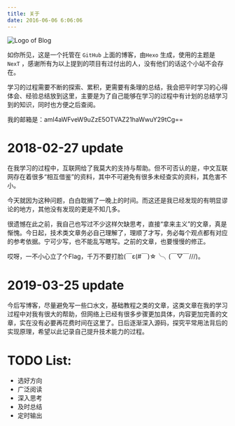 ```yaml
---
title: 关于
date: 2016-06-06 6:06:06
---
```


![Logo of Blog](https://jixiaoyong.github.io/images/20191026161934.png)

如你所见，这是一个托管在 `GitHub` 上面的博客，由`Hexo` 生成，使用的主题是`NexT` ，感谢所有为以上提到的项目有过付出的人，没有他们的话这个小站不会存在。

学习的过程需要不断的探索、累积，更需要有条理的总结，我会把平时学习的心得体会、经验总结放到这里，主要是为了自己能够在学习的过程中有计划的总结学习到的知识，同时也方便之后查阅。

我的邮箱是：aml4aWFveW9uZzE5OTVAZ21haWwuY29tCg==



# 2018-02-27 update

在我学习的过程中，互联网给了我莫大的支持与帮助。但不可否认的是，中文互联网存在着很多“相互借鉴”的资料，其中不可避免有很多未经查实的资料，其危害不小。

今天就因为这种问题，白白耽搁了一晚上的时间。而这还是我已经发现的有明显谬论的地方，其他没有发现的更是不知几多。

很遗憾在此之前，我自己也写过不少这样欠缺思考，直接“拿来主义”的文章，真是惭愧。今日起，技术类文章务必自己理解了，理顺了才写，务必每个观点都有对应的参考依据。宁可少写，也不能乱写瞎写。之前的文章，也要慢慢的修正。

哎呀，一不小心立了个Flag，千万不要打脸(￣ε(#￣)☆╰╮(￣▽￣///)。

# 2019-03-25 update

今后写博客，尽量避免写一些口水文，基础教程之类的文章，这类文章在我的学习过程中对我有很大的帮助，但网络上已经有很多步骤更加具体，内容更加完善的文章，实在没有必要再花费时间在这里了。日后逐渐深入源码，探究平常用法背后的实现原理，希望以此记录自己提升技术能力的过程。

# TODO List:

* 选好方向
* 广泛阅读
* 深入思考
* 及时总结
* 定时输出
